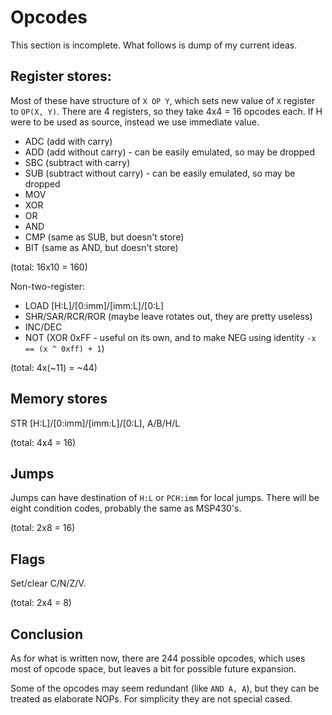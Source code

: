 # Opcodes

This section is incomplete. What follows is dump of my current ideas.

## Register stores:

Most of these have structure of `X OP Y`, which sets new value of `X` register to `OP(X, Y)`.
There are 4 registers, so they take 4x4 = 16 opcodes each. If H were to be used as source,
instead we use immediate value.
- ADC (add with carry)
- ADD (add without carry) - can be easily emulated, so may be dropped
- SBC (subtract with carry)
- SUB (subtract without carry) - can be easily emulated, so may be dropped
- MOV
- XOR
- OR
- AND
- CMP (same as SUB, but doesn't store)
- BIT (same as AND, but doesn't store)

(total: 16x10 = 160)

Non-two-register:
- LOAD [H:L]/[0:imm]/[imm:L]/[0:L]
- SHR/SAR/RCR/ROR (maybe leave rotates out, they are pretty useless)
- INC/DEC
- NOT (XOR 0xFF - useful on its own, and to make NEG using identity `-x == (x ^ 0xff) + 1`)

(total: 4x(~11) = ~44)

## Memory stores

STR [H:L]/[0:imm]/[imm:L]/[0:L], A/B/H/L

(total: 4x4 = 16)

## Jumps

Jumps can have destination of `H:L` or `PCH:imm` for local jumps. There will be eight condition
codes, probably the same as MSP430's.

(total: 2x8 = 16)

## Flags

Set/clear C/N/Z/V.

(total: 2x4 = 8)

## Conclusion

As for what is written now, there are 244 possible opcodes, which uses most of opcode space, but
leaves a bit for possible future expansion.

Some of the opcodes may seem redundant (like `AND A, A`), but they can be treated as elaborate NOPs.
For simplicity they are not special cased.
